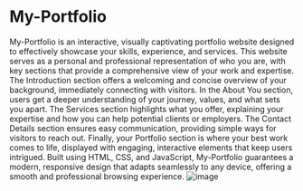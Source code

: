 # My-Portfolio
My-Portfolio is an interactive, visually captivating portfolio website designed to effectively showcase your skills, experience, and services. This website serves as a personal and professional representation of who you are, with key sections that provide a comprehensive view of your work and expertise. The Introduction section offers a welcoming and concise overview of your background, immediately connecting with visitors. In the About You section, users get a deeper understanding of your journey, values, and what sets you apart. The Services section highlights what you offer, explaining your expertise and how you can help potential clients or employers. The Contact Details section ensures easy communication, providing simple ways for visitors to reach out. Finally, your Portfolio section is where your best work comes to life, displayed with engaging, interactive elements that keep users intrigued. Built using HTML, CSS, and JavaScript, My-Portfolio guarantees a modern, responsive design that adapts seamlessly to any device, offering a smooth and professional browsing experience.
![image](https://github.com/user-attachments/assets/f1d71015-0e83-4088-af36-74e6104fe7ce)

